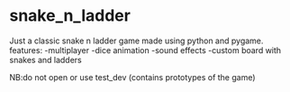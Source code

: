 # snake_n_ladder
Just a classic snake n ladder game made using python and pygame.
features:
  -multiplayer 
  -dice animation
  -sound effects
  -custom board with snakes and ladders

NB:do not open or use test_dev (contains prototypes of the game)

